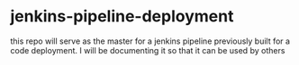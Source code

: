 # jenkins-pipeline-deployment
this repo will serve as the master for a jenkins pipeline previously built for a code deployment. I will be documenting it so that it can be used by others
